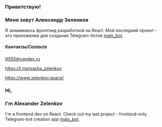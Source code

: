 ### Приветствую!
### Меня зовут Александр Зеленков

Я занаимаюсь фронтэнд разработкой на React.
Мой последний проект - это приложение для создания Telegram-ботов [malo_bot](https://sashazel.github.io/malo_bot/).

##### Контакты/Contacts

lll555@yandex.ru

https://t.me/sasha_zelenkov

https://www.zelenkov.space/

### Hi,
### I'm Alexander Zelenkov

I'm a frontend dev on React.
Check out my last project - frontend-only Telegram-bot creation app [malo_bot](https://sashazel.github.io/malo_bot/).

<!--
**SashaZel/SashaZel** is a ✨ _special_ ✨ repository because its `README.md` (this file) appears on your GitHub profile.

Here are some ideas to get you started:

- 🔭 I’m currently working on ...
- 🌱 I’m currently learning ...
- 👯 I’m looking to collaborate on ...
- 🤔 I’m looking for help with ...
- 💬 Ask me about ...
- 📫 How to reach me: ...
- 😄 Pronouns: ...
- ⚡ Fun fact: ...
-->
